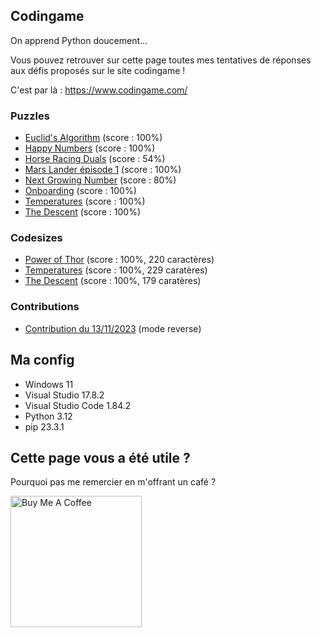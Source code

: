 ## Codingame

On apprend Python doucement...

Vous pouvez retrouver sur cette page toutes mes tentatives de réponses aux défis proposés sur le site codingame !

C'est par là : https://www.codingame.com/

### Puzzles

* [Euclid's Algorithm](https://github.com/AlexisAmand/Mes-trucs-en-python/blob/master/Codingame/euclide.py) (score : 100%)
* [Happy Numbers](https://github.com/AlexisAmand/Mes-trucs-en-python/blob/master/Codingame/happy-numbers.py) (score : 100%)
* [Horse Racing Duals](https://github.com/AlexisAmand/Mes-trucs-en-python/blob/master/Codingame/horse-racing-duals.py) (score : 54%)
* [Mars Lander épisode 1](https://github.com/AlexisAmand/Mes-trucs-en-python/blob/master/Codingame/mars-lander-ep-01.py) (score : 100%)
* [Next Growing Number](https://github.com/AlexisAmand/Mes-trucs-en-python/blob/master/Codingame/growing.py) (score : 80%)
* [Onboarding](https://github.com/AlexisAmand/Mes-trucs-en-python/blob/master/Codingame/onboarding.py) (score : 100%)
* [Temperatures](https://github.com/AlexisAmand/Mes-trucs-en-python/blob/master/Codingame/temperatures.py) (score : 100%)
* [The Descent](https://github.com/AlexisAmand/Mes-trucs-en-python/blob/master/Codingame/descente.py) (score : 100%)

### Codesizes

* [Power of Thor](https://github.com/AlexisAmand/Mes-trucs-en-python/blob/master/Codingame/thor-codesize.py) (score : 100%, 220 caractères)
* [Temperatures](https://github.com/AlexisAmand/Mes-trucs-en-python/blob/master/Codingame/temperatures-codesize.py) (score : 100%, 229 caratères)
* [The Descent](https://github.com/AlexisAmand/Mes-trucs-en-python/blob/master/Codingame/descente-codesize.py) (score : 100%, 179 caratères)

### Contributions

* [Contribution du 13/11/2023](https://github.com/AlexisAmand/Mes-trucs-en-python/blob/master/Codingame/contrib_01.py) (mode reverse)

##  Ma config

* Windows 11
* Visual Studio 17.8.2
* Visual Studio Code 1.84.2
* Python 3.12
* pip 23.3.1

## Cette page vous a été utile ?
Pourquoi pas me remercier en m'offrant un café ?

<a href="https://www.buymeacoffee.com/alexisamand" target="_blank"><img src="https://cdn.buymeacoffee.com/buttons/v2/default-blue.png" alt="Buy Me A Coffee" width="210" ></a>









